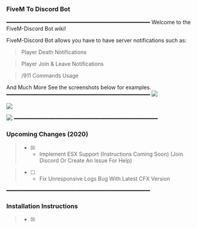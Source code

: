 ### FiveM To Discord Bot
━━━━━━━━━━━━━━━━━━━━━━━━━━━━━━━━━━━━━━━━━━━━━
Welcome to the FiveM-Discord Bot wiki!

FiveM-Discord Bot allows you have to have server notifications such as:

> Player Death Notifications

> Player Join & Leave Notifications

> /911 Commands Usage

And Much More See the screenshots below for examples.
━━━━━━━━━━━━━━━━━━━━━━━━━━━━━━━━━━━━━━━━━━━━━
![](https://i.imgur.com/e0LFjH4.png)

![](https://i.imgur.com/xZDEWLw.png)

![](https://i.imgur.com/eckem5w.png)
━━━━━━━━━━━━━━━━━━━━━━━━━━━━━━━━━━━━━━━━━━━━━
### Upcoming Changes (2020)
> - [x] - Implement ESX Support (Instructions Coming Soon) (Join Discord Or Create An Issue For Help)

> - [ ] - Fix Unresponsive Logs Bug With Latest CFX Version

━━━━━━━━━━━━━━━━━━━━━━━━━━━━━━━━━━━━━━━━━━━━━
### Installation Instructions
> - [x]

